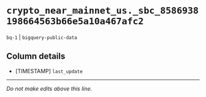 # `crypto_near_mainnet_us._sbc_8586938198664563b66e5a10a467afc2`
`bq-1` | `bigquery-public-data`

## Column details
* [TIMESTAMP] `last_update`

-------------------------------------------------------------------------------
*Do not make edits above this line.*
